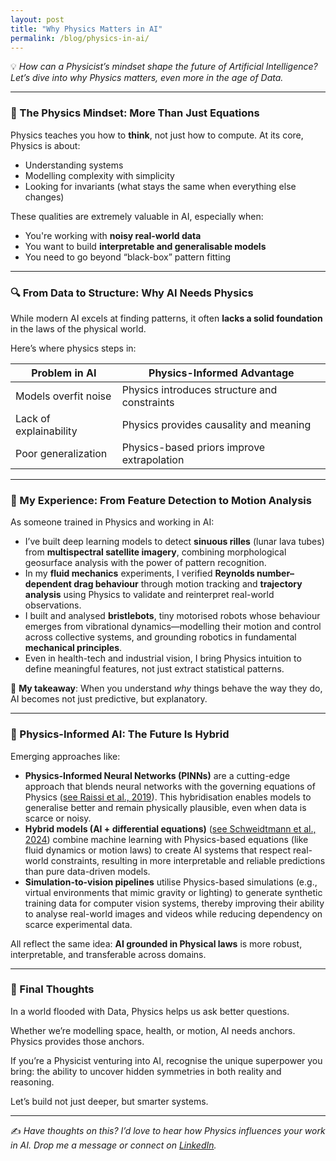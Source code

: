 ```yaml
---
layout: post
title: "Why Physics Matters in AI"
permalink: /blog/physics-in-ai/
---
```


💡 *How can a Physicist’s mindset shape the future of Artificial Intelligence? Let’s dive into why Physics matters, even more in the age of Data.*

---

### 🧠 The Physics Mindset: More Than Just Equations

Physics teaches you how to **think**, not just how to compute. At its core, Physics is about:
- Understanding systems
- Modelling complexity with simplicity
- Looking for invariants (what stays the same when everything else changes)

These qualities are extremely valuable in AI, especially when:
- You're working with **noisy real-world data**
- You want to build **interpretable and generalisable models**
- You need to go beyond “black-box” pattern fitting

---

### 🔍 From Data to Structure: Why AI Needs Physics

While modern AI excels at finding patterns, it often **lacks a solid foundation** in the laws of the physical world.

Here’s where physics steps in:

| Problem in AI | Physics-Informed Advantage |
|---------------|----------------------------|
| Models overfit noise | Physics introduces structure and constraints |
| Lack of explainability | Physics provides causality and meaning |
| Poor generalization | Physics-based priors improve extrapolation |

---

### 💼 My Experience: From Feature Detection to Motion Analysis

As someone trained in Physics and working in AI:

- I’ve built deep learning models to detect **sinuous rilles** (lunar lava tubes) from **multispectral satellite imagery**, combining morphological geosurface analysis with the power of pattern recognition.
- In my **fluid mechanics** experiments, I verified **Reynolds number–dependent drag behaviour** through motion tracking and **trajectory analysis** using Physics to validate and reinterpret real-world observations. 
- I built and analysed **bristlebots**, tiny motorised robots whose behaviour emerges from vibrational dynamics—modelling their motion and control across collective systems, and grounding robotics in fundamental **mechanical principles**.
- Even in health-tech and industrial vision, I bring Physics intuition to define meaningful features, not just extract statistical patterns.

🧮 **My takeaway**: When you understand *why* things behave the way they do, AI becomes not just predictive, but explanatory.

---

### 🧩 Physics-Informed AI: The Future Is Hybrid

Emerging approaches like:
- **Physics-Informed Neural Networks (PINNs)** are a cutting-edge approach that blends neural networks with the governing equations of Physics ([see Raissi et al., 2019](https://www.sciencedirect.com/science/article/pii/S0021999118307125)). This hybridisation enables models to generalise better and remain physically plausible, even when data is scarce or noisy.
- **Hybrid models (AI + differential equations)** ([see Schweidtmann et al., 2024](https://www.sciencedirect.com/science/article/pii/S2772508123000546)) combine machine learning with Physics-based equations (like fluid dynamics or motion laws) to create AI systems that respect real-world constraints, resulting in more interpretable and reliable predictions than pure data-driven models.
- **Simulation-to-vision pipelines** utilise Physics-based simulations (e.g., virtual environments that mimic gravity or lighting) to generate synthetic training data for computer vision systems, thereby improving their ability to analyse real-world images and videos while reducing dependency on scarce experimental data.

All reflect the same idea: **AI grounded in Physical laws** is more robust, interpretable, and transferable across domains.

---

### 🎯 Final Thoughts

In a world flooded with Data, Physics helps us ask better questions.

Whether we’re modelling space, health, or motion, AI needs anchors. Physics provides those anchors.

If you’re a Physicist venturing into AI, recognise the unique superpower you bring: the ability to uncover hidden symmetries in both reality and reasoning.

Let’s build not just deeper, but smarter systems.

---

✍️ *Have thoughts on this? I’d love to hear how Physics influences your work in AI. Drop me a message or connect on [LinkedIn](https://www.linkedin.com/in/dyutideepta-banerjee).*
